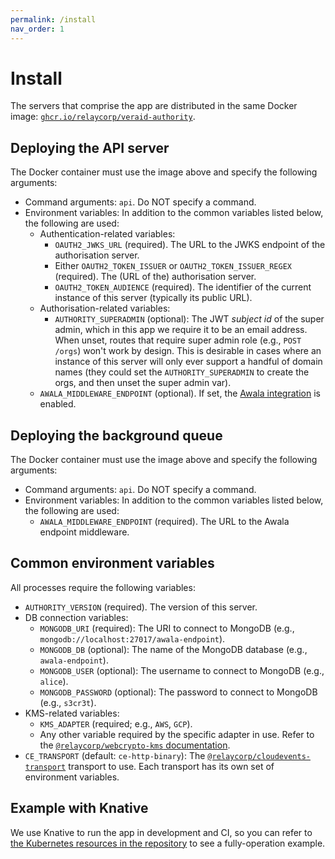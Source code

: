```yaml
---
permalink: /install
nav_order: 1
---
```

# Install

The servers that comprise the app are distributed in the same Docker image: [`ghcr.io/relaycorp/veraid-authority`](https://github.com/relaycorp/veraid-authority/pkgs/container/veraid-authority).

## Deploying the API server

The Docker container must use the image above and specify the following arguments:

- Command arguments: `api`. Do NOT specify a command.
- Environment variables: In addition to the common variables listed below, the following are used:
  - Authentication-related variables:
    - `OAUTH2_JWKS_URL` (required). The URL to the JWKS endpoint of the authorisation server.
    - Either `OAUTH2_TOKEN_ISSUER` or `OAUTH2_TOKEN_ISSUER_REGEX` (required). The (URL of the) authorisation server.
    - `OAUTH2_TOKEN_AUDIENCE` (required). The identifier of the current instance of this server (typically its public URL).
  - Authorisation-related variables:
    - `AUTHORITY_SUPERADMIN` (optional): The JWT _subject id_ of the super admin, which in this app we require it to be an email address. When unset, routes that require super admin role (e.g., `POST /orgs`) won't work by design. This is desirable in cases where an instance of this server will only ever support a handful of domain names (they could set the `AUTHORITY_SUPERADMIN`  to create the orgs, and then unset the super admin var).
  - `AWALA_MIDDLEWARE_ENDPOINT` (optional). If set, the [Awala integration](./awala.md) is enabled.

## Deploying the background queue

The Docker container must use the image above and specify the following arguments:

- Command arguments: `api`. Do NOT specify a command.
- Environment variables: In addition to the common variables listed below, the following are used:
  - `AWALA_MIDDLEWARE_ENDPOINT` (required). The URL to the Awala endpoint middleware.

## Common environment variables

All processes require the following variables:

- `AUTHORITY_VERSION` (required). The version of this server.
- DB connection variables:
  - `MONGODB_URI` (required): The URI to connect to MongoDB (e.g., `mongodb://localhost:27017/awala-endpoint`).
  - `MONGODB_DB` (optional): The name of the MongoDB database (e.g., `awala-endpoint`).
  - `MONGODB_USER` (optional): The username to connect to MongoDB (e.g., `alice`).
  - `MONGODB_PASSWORD` (optional): The password to connect to MongoDB (e.g., `s3cr3t`).
- KMS-related variables:
  - `KMS_ADAPTER` (required; e.g., `AWS`, `GCP`).
  - Any other variable required by the specific adapter in use. Refer to the [`@relaycorp/webcrypto-kms` documentation](https://www.npmjs.com/package/@relaycorp/webcrypto-kms).
- `CE_TRANSPORT` (default: `ce-http-binary`): The [`@relaycorp/cloudevents-transport`](https://www.npmjs.com/package/@relaycorp/cloudevents-transport) transport to use. Each transport has its own set of environment variables.

## Example with Knative

We use Knative to run the app in development and CI, so you can refer to [the Kubernetes resources in the repository](https://github.com/relaycorp/veraid-authority/tree/main/k8s) to see a fully-operation example.
